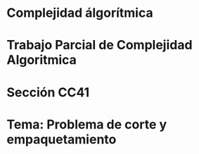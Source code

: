 # Complejidad álgorítmica
# Trabajo Parcial de Complejidad Algoritmica
# Sección CC41
# Tema: Problema de corte y empaquetamiento 

